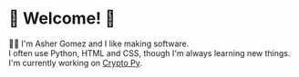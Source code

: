 # :confetti_ball: Welcome! :confetti_ball:
:man_technologist: I'm Asher Gomez and I like making software.
<br>I often use Python, HTML and CSS, though I'm always learning new things.
<br>I'm currently working on [Crypto Py](https://github.com/PixelDud/Crypto-Py).
